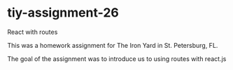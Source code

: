 # tiy-assignment-26
React with routes

This was a homework assignment for The Iron Yard in St. Petersburg, FL.

The goal of the assignment was to introduce us to using routes with react.js
